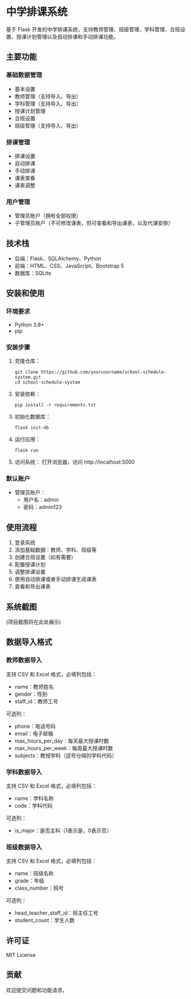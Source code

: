 # 中学排课系统

基于 Flask 开发的中学排课系统，支持教师管理、班级管理、学科管理、合班设置、授课计划管理以及自动排课和手动排课功能。

## 主要功能

### 基础数据管理
- 基本设置
- 教师管理（支持导入、导出）
- 学科管理（支持导入、导出）
- 授课计划管理
- 合班设置
- 班级管理（支持导入、导出）

### 排课管理
- 排课设置
- 自动排课
- 手动排课
- 课表查看
- 课表调整

### 用户管理
- 管理员账户（拥有全部权限）
- 子管理员账户（不可修改课表，但可查看和导出课表，以及代课安排）

## 技术栈

- 后端：Flask、SQLAlchemy、Python
- 前端：HTML、CSS、JavaScript、Bootstrap 5
- 数据库：SQLite

## 安装和使用

### 环境要求

- Python 3.8+
- pip

### 安装步骤

1. 克隆仓库：
   ```
   git clone https://github.com/yourusername/school-schedule-system.git
   cd school-schedule-system
   ```

2. 安装依赖：
   ```
   pip install -r requirements.txt
   ```

3. 初始化数据库：
   ```
   flask init-db
   ```

4. 运行应用：
   ```
   flask run
   ```

5. 访问系统：
   打开浏览器，访问 http://localhost:5000

### 默认账户

- 管理员账户：
  - 用户名：admin
  - 密码：admin123

## 使用流程

1. 登录系统
2. 添加基础数据：教师、学科、班级等
3. 创建合班设置（如有需要）
4. 配置授课计划
5. 调整排课设置
6. 使用自动排课或者手动排课生成课表
7. 查看和导出课表

## 系统截图

(项目截图将在此处展示)

## 数据导入格式

### 教师数据导入

支持 CSV 和 Excel 格式，必填列包括：
- name：教师姓名
- gender：性别
- staff_id：教师工号

可选列：
- phone：电话号码
- email：电子邮箱
- max_hours_per_day：每天最大授课时数
- max_hours_per_week：每周最大授课时数
- subjects：教授学科（逗号分隔的学科代码）

### 学科数据导入

支持 CSV 和 Excel 格式，必填列包括：
- name：学科名称
- code：学科代码

可选列：
- is_major：是否主科（1表示是，0表示否）

### 班级数据导入

支持 CSV 和 Excel 格式，必填列包括：
- name：班级名称
- grade：年级
- class_number：班号

可选列：
- head_teacher_staff_id：班主任工号
- student_count：学生人数

## 许可证

MIT License

## 贡献

欢迎提交问题和功能请求。 